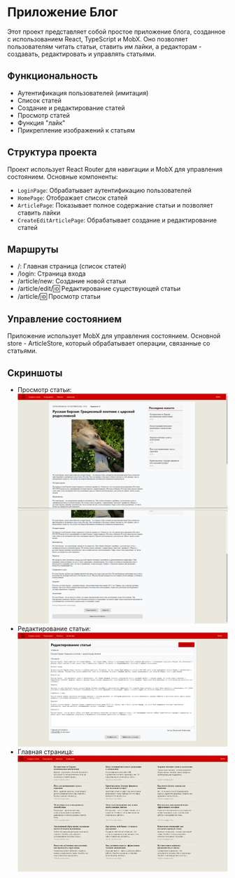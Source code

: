 # Приложение Блог

Этот проект представляет собой простое приложение блога, созданное с использованием React, TypeScript и MobX. Оно позволяет пользователям читать статьи, ставить им лайки, а редакторам - создавать, редактировать и управлять статьями.

## Функциональность

- Аутентификация пользователей (имитация)
- Список статей
- Создание и редактирование статей
- Просмотр статей
- Функция "лайк"
- Прикрепление изображений к статьям

## Структура проекта

Проект использует React Router для навигации и MobX для управления состоянием. Основные компоненты:

- `LoginPage`: Обрабатывает аутентификацию пользователей
- `HomePage`: Отображает список статей
- `ArticlePage`: Показывает полное содержание статьи и позволяет ставить лайки
- `CreateEditArticlePage`: Обрабатывает создание и редактирование статей

## Маршруты

- /: Главная страница (список статей)
- /login: Страница входа
- /article/new: Создание новой статьи
- /article/edit/:id: Редактирование существующей статьи
- /article/:id: Просмотр статьи

## Управление состоянием

Приложение использует MobX для управления состоянием. Основной store - ArticleStore, который обрабатывает операции, связанные со статьями.

## Скриншоты

- Просмотр статьи:
![Screenshot 1](screenshots/01.png)
![Screenshot 1](screenshots/02.png)
- Редактирование статьи:
![Screenshot 1](screenshots/03.jpg)
- Главная страница:
![Screenshot 1](screenshots/04.jpg)
